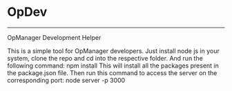 
# OpDev
***
OpManager Development Helper

This is a simple tool for OpManager developers.
Just install node js in your system, clone the repo and cd into the respective folder.
And run the following command:
	npm install
This will install all the packages present in the package.json file.
Then run this command to access the server on the corresponding port:
	node server -p 3000
